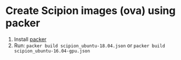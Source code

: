 # Create Scipion images (ova) using packer
1. Install [packer](https://www.packer.io/)
2. Run:
`packer build scipion_ubuntu-18.04.json`
or
`packer build scipion_ubuntu-16.04-gpu.json`
